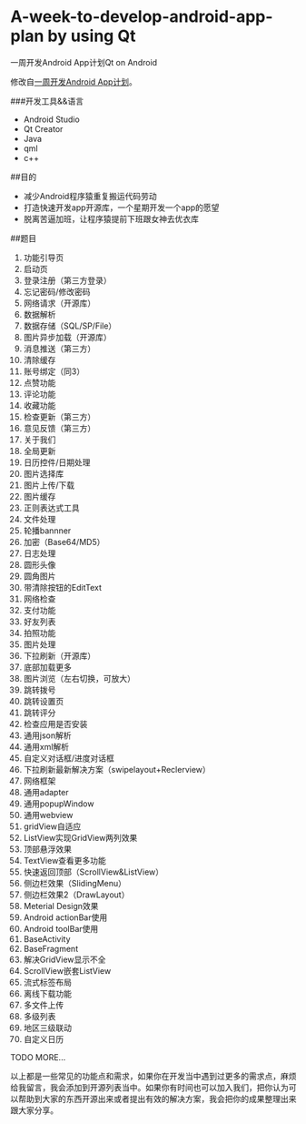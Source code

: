 # A-week-to-develop-android-app-plan by using Qt

一周开发Android App计划Qt on Android

修改自[一周开发Android App计划](https://github.com/fanatic-mobile-developer-for-android/A-week-to-develop-android-app-plan)。

###开发工具&&语言
- Android Studio
- Qt Creator
- Java
- qml
- c++

##目的
- 减少Android程序猿重复搬运代码劳动
- 打造快速开发app开源库，一个星期开发一个app的愿望
- 脱离苦逼加班，让程序猿提前下班跟女神去优衣库

##题目
1. 功能引导页
2. 启动页
3. 登录注册（第三方登录）
4. 忘记密码/修改密码
5. 网络请求（开源库）
6. 数据解析
7. 数据存储（SQL/SP/File）
8. 图片异步加载（开源库）
9. 消息推送（第三方）
10. 清除缓存
11. 账号绑定（同3）
12. 点赞功能
13. 评论功能
12. 收藏功能
12. 检查更新（第三方）
13. 意见反馈（第三方）
14. 关于我们
15. 全局更新
16. 日历控件/日期处理
17. 图片选择库
18. 图片上传/下载
19. 图片缓存
20. 正则表达式工具
19. 文件处理
19. 轮播bannner
20. 加密（Base64/MD5）
21. 日志处理
22. 圆形头像
23. 圆角图片
23. 带清除按钮的EditText
24. 网络检查
25. 支付功能
26. 好友列表
27. 拍照功能
28. 图片处理
29. 下拉刷新（开源库）
30. 底部加载更多
30. 图片浏览（左右切换，可放大）
31. 跳转拨号
31. 跳转设置页
31. 跳转评分
32. 检查应用是否安装
33. 通用json解析
34. 通用xml解析
35. 自定义对话框/进度对话框
36. 下拉刷新最新解决方案（swipelayout+Reclerview）
37. 网络框架
38. 通用adapter
38. 通用popupWindow
39. 通用webview
40. gridView自适应
41. ListView实现GridView两列效果
41. 顶部悬浮效果
42. TextView查看更多功能
43. 快速返回顶部（ScrollView&ListView）
44. 侧边栏效果（SlidingMenu）
45. 侧边栏效果2（DrawLayout）
46. Meterial Design效果
47. Android actionBar使用
47. Android toolBar使用
48. BaseActivity
49. BaseFragment
50. 解决GridView显示不全
51. ScrollView嵌套ListView
52. 流式标签布局
53. 离线下载功能
54. 多文件上传
55. 多级列表
56. 地区三级联动
57. 自定义日历

TODO MORE...

以上都是一些常见的功能点和需求，如果你在开发当中遇到过更多的需求点，麻烦给我留言，我会添加到开源列表当中。如果你有时间也可以加入我们，把你认为可以帮助到大家的东西开源出来或者提出有效的解决方案，我会把你的成果整理出来跟大家分享。
